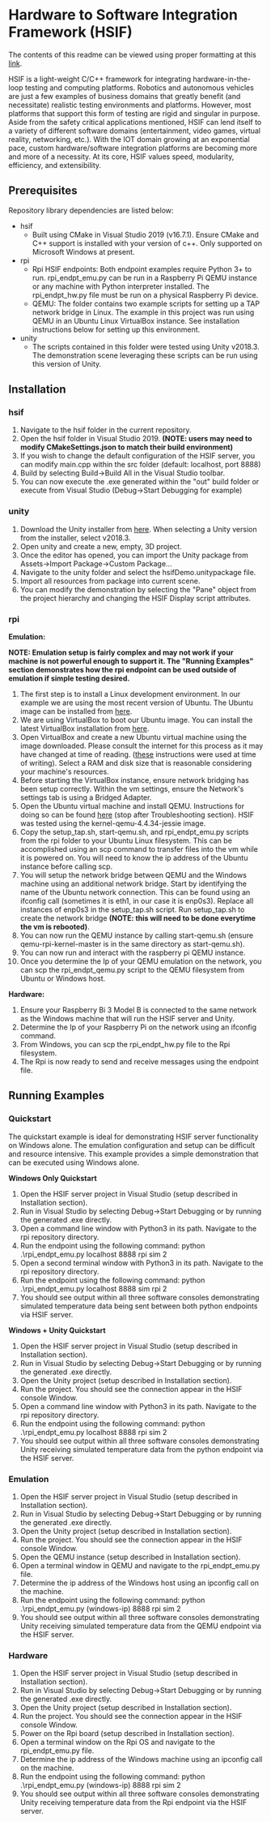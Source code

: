 # Hardware to Software Integration Framework (HSIF)

The contents of this readme can be viewed using proper formatting at this [link](https://github.com/Itreau96/cse593-hsif/blob/master/README.md).

HSIF is a light-weight C/C++ framework for integrating hardware-in-the-loop testing and computing platforms. Robotics and autonomous vehicles are just a few examples of business domains that greatly benefit (and necessitate) realistic testing environments and platforms. However, most platforms that support this form of testing are rigid and singular in purpose. Aside from the safety critical applications mentioned, HSIF can lend itself to a variety of different software domains (entertainment, video games, virtual reality, networking, etc.). With the IOT domain growing at an exponential pace, custom hardware/software integration platforms are becoming more and more of a necessity. At its core, HSIF values speed, modularity, efficiency, and extensibility.

## Prerequisites

Repository library dependencies are listed below:
* hsif
    * Built using CMake in Visual Studio 2019 (v16.7.1). Ensure CMake and C++ support is installed with your version of c++. Only supported on Microsoft Windows at present.
* rpi
    * Rpi HSIF endpoints: Both endpoint examples require Python 3+ to run. rpi_endpt_emu.py can be run in a Raspberry Pi QEMU instance or any machine with Python interpreter installed. The rpi_endpt_hw.py file must be run on a physical Raspberry Pi device.
    * QEMU: The folder contains two example scripts for setting up a TAP network bridge in Linux. The example in this project was run using QEMU in an Ubuntu Linux VirtualBox instance. See installation instructions below for setting up this environment.
* unity
    * The scripts contained in this folder were tested using Unity v2018.3. The demonstration scene leveraging these scripts can be run using this version of Unity.

## Installation

### hsif

1. Navigate to the hsif folder in the current repository.
2. Open the hsif folder in Visual Studio 2019. **(NOTE: users may need to modify CMakeSettings.json to match their build environment)**
3. If you wish to change the default configuration of the HSIF server, you can modify main.cpp within the src folder (default: localhost, port 8888)
4. Build by selecting Build->Build All in the Visual Studio toolbar.
5. You can now execute the .exe generated within the "out" build folder or execute from Visual Studio (Debug->Start Debugging for example)

### unity

1. Download the Unity installer from [here](https://store.unity.com/?_ga=2.188073128.1846184033.1607300555-438931787.1606711502#plans-individual). When selecting a Unity version from the installer, select v2018.3.
3. Open unity and create a new, empty, 3D project.
4. Once the editor has opened, you can import the Unity package from Assets->Import Package->Custom Package...
5. Navigate to the unity folder and select the hsifDemo.unitypackage file.
6. Import all resources from package into current scene.
7. You can modify the demonstration by selecting the "Pane" object from the project hierarchy and changing the HSIF Display script attributes.

### rpi

**Emulation:**

**NOTE: Emulation setup is fairly complex and may not work if your machine is not powerful enough to support it. The "Running Examples" section demonstrates how the rpi endpoint can be used outside of emulation if simple testing desired.**
1. The first step is to install a Linux development environment. In our example we are using the most recent version of Ubuntu. The Ubuntu image can be installed from [here](https://ubuntu.com/download/desktop).
2. We are using VirtualBox to boot our Ubuntu image. You can install the latest VirtualBox installation from [here](https://www.virtualbox.org/).
3. Open VirtualBox and create a new Ubuntu virtual machine using the image downloaded. Please consult the internet for this process as it may have changed at time of reading. ([these](https://brb.nci.nih.gov/seqtools/installUbuntu.html) instructions were used at time of writing). Select a RAM and disk size that is reasonable considering your machine's resources.
4. Before starting the VirtualBox instance, ensure network bridging has been setup correctly. Within the vm settings, ensure the Network's settings tab is using a Bridged Adapter.
5. Open the Ubuntu virtual machine and install QEMU. Instructions for doing so can be found [here](https://azeria-labs.com/emulate-raspberry-pi-with-qemu/) (stop after Troubleshooting section). HSIF was tested using the kernel-qemu-4.4.34-jessie image.
6. Copy the setup_tap.sh, start-qemu.sh, and rpi_endpt_emu.py scripts from the rpi folder to your Ubuntu Linux filesystem. This can be accomplished using an scp command to transfer files into the vm while it is powered on. You will need to know the ip address of the Ubuntu instance before calling scp.
7. You will setup the network bridge between QEMU and the Windows machine using an additional network bridge. Start by identifying the name of the Ubuntu network connection. This can be found using an ifconfig call (sometimes it is eth1, in our case it is enp0s3). Replace all instances of enp0s3 in the setup_tap.sh script. Run setup_tap.sh to create the network bridge **(NOTE: this will need to be done everytime the vm is rebooted)**.
8. You can now run the QEMU instance by calling start-qemu.sh (ensure qemu-rpi-kernel-master is in the same directory as start-qemu.sh).
9. You can now run and interact with the raspberry pi QEMU instance. 
10. Once you determine the Ip of your QEMU emulation on the network, you can scp the rpi_endpt_qemu.py script to the QEMU filesystem from Ubuntu or Windows host. 

**Hardware:**

1. Ensure your Raspberry Bi 3 Model B is connected to the same network as the Windows machine that will run the HSIF server and Unity. 
2. Determine the Ip of your Raspberry Pi on the network using an ifconfig command.
3. From Windows, you can scp the rpi_endpt_hw.py file to the Rpi filesystem.
4. The Rpi is now ready to send and receive messages using the endpoint file. 

## Running Examples

### Quickstart

The quickstart example is ideal for demonstrating HSIF server functionality on Windows alone. The emulation configuration and setup can be difficult and resource intensive. This example provides a simple demonstration that can be executed using Windows alone. 

**Windows Only Quickstart**

1. Open the HSIF server project in Visual Studio (setup described in Installation section).
2. Run in Visual Studio by selecting Debug->Start Debugging or by running the generated .exe directly.
3. Open a command line window with Python3 in its path. Navigate to the rpi repository directory.
4. Run the endpoint using the following command: python .\rpi_endpt_emu.py localhost 8888 rpi sim 2
5. Open a second terminal window with Python3 in its path. Navigate to the rpi repository directory.
6. Run the endpoint using the following command: python .\rpi_endpt_emu.py localhost 8888 sim rpi 2
5. You should see output within all three software consoles demonstrating simulated temperature data being sent between both python endpoints via HSIF server.

**Windows + Unity Quickstart**

1. Open the HSIF server project in Visual Studio (setup described in Installation section).
2. Run in Visual Studio by selecting Debug->Start Debugging or by running the generated .exe directly.
3. Open the Unity project (setup described in Installation section).
4. Run the project. You should see the connection appear in the HSIF console Window.
5. Open a command line window with Python3 in its path. Navigate to the rpi repository directory.
6. Run the endpoint using the following command: python .\rpi_endpt_emu.py localhost 8888 rpi sim 2
7. You should see output within all three software consoles demonstrating Unity receiving simulated temperature data from the python endpoint via the HSIF server.

### Emulation

1. Open the HSIF server project in Visual Studio (setup described in Installation section).
2. Run in Visual Studio by selecting Debug->Start Debugging or by running the generated .exe directly.
3. Open the Unity project (setup described in Installation section).
4. Run the project. You should see the connection appear in the HSIF console Window.
5. Open the QEMU instance (setup described in Installation section).
6. Open a terminal window in QEMU and navigate to the rpi_endpt_emu.py file.
7. Determine the ip address of the Windows host using an ipconfig call on the machine. 
6. Run the endpoint using the following command: python .\rpi_endpt_emu.py (windows-ip) 8888 rpi sim 2
7. You should see output within all three software consoles demonstrating Unity receiving simulated temperature data from the QEMU endpoint via the HSIF server.

### Hardware

1. Open the HSIF server project in Visual Studio (setup described in Installation section).
2. Run in Visual Studio by selecting Debug->Start Debugging or by running the generated .exe directly.
3. Open the Unity project (setup described in Installation section).
4. Run the project. You should see the connection appear in the HSIF console Window.
5. Power on the Rpi board (setup described in Installation section).
6. Open a terminal window on the Rpi OS and navigate to the rpi_endpt_emu.py file.
7. Determine the ip address of the Windows machine using an ipconfig call on the machine. 
6. Run the endpoint using the following command: python .\rpi_endpt_emu.py (windows-ip) 8888 rpi sim 2
7. You should see output within all three software consoles demonstrating Unity receiving temperature data from the Rpi endpoint via the HSIF server.